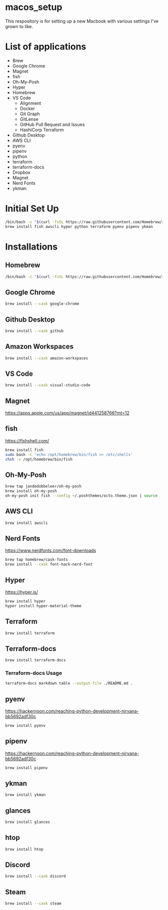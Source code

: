 # macos_setup
This respository is for setting up a new Macbook with various settings I've grown to like.

# List of applications
- Brew
- Google Chrome
- Magnet
- fish
- Oh-My-Posh
- Hyper
- Homebrew
- VS Code
    - Alignment
    - Docker
    - Git Graph
    - GitLense
    - GitHub Pull Request and Issues
    - HashiCorp Terraform
- Github Desktop
- AWS CLI
- pyenv
- pipenv
- python
- terraform
- terraform-docs
- Dropbox
- Magnet
- Nerd Fonts
- ykman

# Initial Set Up
```bash
/bin/bash -c "$(curl -fsSL https://raw.githubusercontent.com/Homebrew/install/HEAD/install.sh)"
brew install fish awscli hyper python terraform pyenv pipenv ykman
```
# Installations
## Homebrew
```bash
/bin/bash -c "$(curl -fsSL https://raw.githubusercontent.com/Homebrew/install/HEAD/install.sh)"
```

## Google Chrome
```bash
brew install --cask google-chrome
```

## Github Desktop
```bash
brew install --cask github
```

## Amazon Workspaces
```bash
brew install --cask amazon-workspaces
```

## VS Code
```bash
brew install --cask visual-studio-code
```

## Magnet
https://apps.apple.com/us/app/magnet/id441258766?mt=12
## fish
https://fishshell.com/
```bash
brew install fish
sudo bash -c 'echo /opt/homebrew/bin/fish >> /etc/shells'
chsh -s /opt/homebrew/bin/fish
```

## Oh-My-Posh
```bash
brew tap jandedobbeleer/oh-my-posh
brew install oh-my-posh
oh-my-posh init fish --config ~/.poshthemes/octo.theme.json | source
```

## AWS CLI
```bash
brew install awscli
```

## Nerd Fonts
https://www.nerdfonts.com/font-downloads
```bash
brew tap homebrew/cask-fonts
brew install --cask font-hack-nerd-font
```

## Hyper
https://hyper.is/
```bash
brew install hyper
hyper install hyper-material-theme
```

## Terraform
```bash
brew install terraform
```

## Terraform-docs
```bash
brew install terraform-docs
```

### Terraform-docs Usage
```bash
terraform-docs markdown table --output-file ./README.md .
```

## pyenv
https://hackernoon.com/reaching-python-development-nirvana-bb5692adf30c
```bash
brew install pyenv
```

## pipenv
https://hackernoon.com/reaching-python-development-nirvana-bb5692adf30c
```bash
brew install pipenv
```

## ykman
```bash
brew install ykman
```

## glances
```bash
brew install glances
```

## htop
```bash
brew install htop
```

## Discord
```bash
brew install --cask discord
```

## Steam
```bash
brew install --cask steam
```
